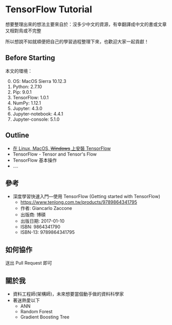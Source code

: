 # TensorFlow Tutorial

想要整理出來的想法主要來自於：沒多少中文的資源，有幸翻譯成中文的書或文章又相對鳥或不完整

所以想說不如就順便把自己的學習過程整理下來，也歡迎大家一起貢獻！

## Before Starting

本文的環境：

0. OS: MacOS Sierra 10.12.3
1. Python: 2.7.10
2. Pip: 9.0.1
3. TensorFlow: 1.0.1
4. NumPy: 1.12.1
5. Jupyter: 4.3.0
6. Jupyter-notebook: 4.4.1
7. Jupyter-console: 5.1.0

## Outline

- [在 Linux, MacOS, ~~Windows~~ 上安裝 TensorFlow](installation-linux-macos.md)
- TensorFlow - Tensor and Tensor's Flow
- TensorFlow 基本操作
- ....

## 參考

- 深度學習快速入門—使用 TensorFlow (Getting started with TensorFlow)
  - https://www.tenlong.com.tw/products/9789864341795
  - 作者: Giancarlo Zaccone
  - 出版商: 博碩
  - 出版日期: 2017-01-10
  - ISBN: 9864341790
  - ISBN-13: 9789864341795

## 如何協作

送出 Pull Request 即可

## 關於我

- 資料工程師(架構師)，未來想要當個動手做的資料科學家
- 著迷熱愛以下
  - ANN
  - Random Forest
  - Gradient Boosting Tree
